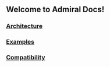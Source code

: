 ## Welcome to Admiral Docs!

### [Architecture](Architecture.md)

### [Examples](Examples.md)

### [Compatibility](Compatibility.md)
